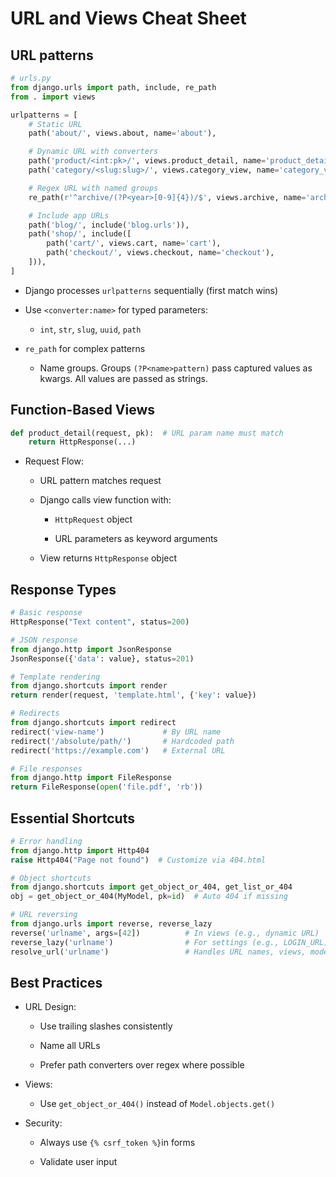 # URL and Views Cheat Sheet

## URL patterns

```python
# urls.py
from django.urls import path, include, re_path
from . import views

urlpatterns = [
    # Static URL
    path('about/', views.about, name='about'),

    # Dynamic URL with converters
    path('product/<int:pk>/', views.product_detail, name='product_detail'),
    path('category/<slug:slug>/', views.category_view, name='category_view'),

    # Regex URL with named groups
    re_path(r'^archive/(?P<year>[0-9]{4})/$', views.archive, name='archive'),

    # Include app URLs
    path('blog/', include('blog.urls')),
    path('shop/', include([
        path('cart/', views.cart, name='cart'),
        path('checkout/', views.checkout, name='checkout'),
    ])),
]
```

-   Django processes `urlpatterns` sequentially (first match wins)

-   Use `<converter:name>` for typed parameters:

    -   `int`, `str`, `slug`, `uuid`, `path`

-   `re_path` for complex patterns

    -   Name groups. Groups `(?P<name>pattern)` pass captured values as kwargs. All values are passed as strings.

## Function-Based Views

```python
def product_detail(request, pk):  # URL param name must match
    return HttpResponse(...)
```

-   Request Flow:

    -   URL pattern matches request

    -   Django calls view function with:

        -   `HttpRequest` object

        -   URL parameters as keyword arguments

    -   View returns `HttpResponse` object

## Response Types

```python
# Basic response
HttpResponse("Text content", status=200)

# JSON response
from django.http import JsonResponse
JsonResponse({'data': value}, status=201)

# Template rendering
from django.shortcuts import render
return render(request, 'template.html', {'key': value})

# Redirects
from django.shortcuts import redirect
redirect('view-name')             # By URL name
redirect('/absolute/path/')       # Hardcoded path
redirect('https://example.com')   # External URL

# File responses
from django.http import FileResponse
return FileResponse(open('file.pdf', 'rb'))
```

## Essential Shortcuts

```python
# Error handling
from django.http import Http404
raise Http404("Page not found")  # Customize via 404.html

# Object shortcuts
from django.shortcuts import get_object_or_404, get_list_or_404
obj = get_object_or_404(MyModel, pk=id)  # Auto 404 if missing

# URL reversing
from django.urls import reverse, reverse_lazy
reverse('urlname', args=[42])          # In views (e.g., dynamic URL)
reverse_lazy('urlname')                # For settings (e.g., LOGIN_URL)
resolve_url('urlname')                 # Handles URL names, views, models, or URLs
```

## Best Practices

-   URL Design:

    -   Use trailing slashes consistently

    -   Name all URLs

    -   Prefer path converters over regex where possible

-   Views:

    -   Use `get_object_or_404()` instead of `Model.objects.get()`

-   Security:

    -   Always use `{% csrf_token %}`in forms

    -   Validate user input

